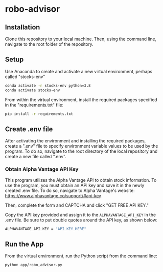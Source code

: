 # robo-advisor

## Installation

Clone this repository to your local machine. Then, using the command line, navigate to the root folder of the repository.

## Setup

Use Anaconda to create and activate a new virtual environment, perhaps called "stocks-env"

```sh
conda activate -n stocks-env python=3.8
conda activate stocks-env
```

From within the virtual environment, install the required packages specified in the "requirements.txt" file:

```sh
pip install -r requirements.txt
```

## Create .env file

After activating the environment and installing the required packages, create a ".env" file to specify environment variable values to be used by the program. To do so, navigate to the root directory of the local repository and create a new file called ".env".

### Obtain Alpha Vantage API Key

This program utilizes the Alpha Vantage API to obtain stock information. To use the program, you must obtain an API key and save it in the newly created .env file. To do so, navigate to Alpha Vantage's website: https://www.alphavantage.co/support/#api-key

Then, complete the form and CAPTCHA and click "GET FREE API KEY."

Copy the API key provided and assign it to the `ALPHAVANTAGE_API_KEY` in the .env file. Be sure to put double quotes around the API key, as shown below:

```sh
ALPHAVANTAGE_API_KEY = "API_KEY_HERE"
```

## Run the App

From the virtual environment, run the Python script from the command line:

```sh
python app/robo_advisor.py
```
